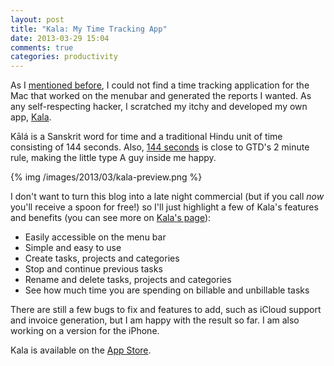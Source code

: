 ```yaml
---
layout: post
title: "Kala: My Time Tracking App"
date: 2013-03-29 15:04
comments: true
categories: productivity
---
```


As I [mentioned before](/2012/11/time-tracking-for-founders/), I could
not find a time tracking application for the Mac that worked on the
menubar and generated the reports I wanted. As any self-respecting
hacker, I scratched my itchy and developed my own app,
[Kala](http://144seconds.com/kala/).

<!-- more -->

Kālá is a Sanskrit word for time and a traditional Hindu unit of time
consisting of 144 seconds. Also, [144 seconds](http://144seconds.com)
is close to GTD's 2 minute rule, making the little type A guy inside
me happy.

{% img /images/2013/03/kala-preview.png %}

I don't want to turn this blog into a late night commercial (but if
you call *now* you'll receive a spoon for free!) so I'll just
highlight a few of Kala's features and benefits (you can see more on
[Kala's page](http://144seconds.com/kala/)):

- Easily accessible on the menu bar
- Simple and easy to use
- Create tasks, projects and categories
- Stop and continue previous tasks
- Rename and delete tasks, projects and categories
- See how much time you are spending on billable and unbillable tasks

There are still a few bugs to fix and features to add, such as iCloud
support and invoice generation, but I am happy with the result so far.
I am also working on a version for the iPhone.

Kala is available on the [App Store](https://itunes.apple.com/app/kala-time-tracker/id604849943).

